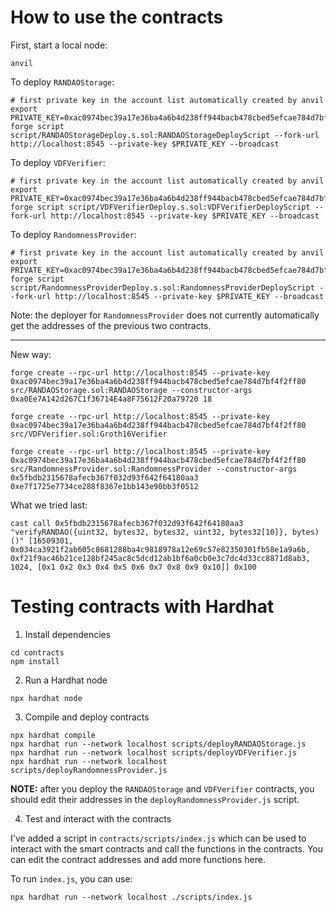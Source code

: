 # How to use the contracts
First, start a local node:
```
anvil
```
To deploy `RANDAOStorage`:
```
# first private key in the account list automatically created by anvil
export PRIVATE_KEY=0xac0974bec39a17e36ba4a6b4d238ff944bacb478cbed5efcae784d7bf4f2ff80
forge script script/RANDAOStorageDeploy.s.sol:RANDAOStorageDeployScript --fork-url http://localhost:8545 --private-key $PRIVATE_KEY --broadcast
```

To deploy `VDFVerifier`:
```
# first private key in the account list automatically created by anvil
export PRIVATE_KEY=0xac0974bec39a17e36ba4a6b4d238ff944bacb478cbed5efcae784d7bf4f2ff80
forge script script/VDFVerifierDeploy.s.sol:VDFVerifierDeployScript --fork-url http://localhost:8545 --private-key $PRIVATE_KEY --broadcast
```

To deploy `RandomnessProvider`:
```
# first private key in the account list automatically created by anvil
export PRIVATE_KEY=0xac0974bec39a17e36ba4a6b4d238ff944bacb478cbed5efcae784d7bf4f2ff80
forge script script/RandomnessProviderDeploy.s.sol:RandomnessProviderDeployScript --fork-url http://localhost:8545 --private-key $PRIVATE_KEY --broadcast
```
Note: the deployer for `RandomnessProvider` does not currently automatically get the addresses of the previous two contracts.


----

New way:
```
forge create --rpc-url http://localhost:8545 --private-key 0xac0974bec39a17e36ba4a6b4d238ff944bacb478cbed5efcae784d7bf4f2ff80 src/RANDAOStorage.sol:RANDAOStorage --constructor-args 0xa0Ee7A142d267C1f36714E4a8F75612F20a79720 18

forge create --rpc-url http://localhost:8545 --private-key 0xac0974bec39a17e36ba4a6b4d238ff944bacb478cbed5efcae784d7bf4f2ff80 src/VDFVerifier.sol:Groth16Verifier

forge create --rpc-url http://localhost:8545 --private-key 0xac0974bec39a17e36ba4a6b4d238ff944bacb478cbed5efcae784d7bf4f2ff80 src/RandomnessProvider.sol:RandomnessProvider --constructor-args 0x5fbdb2315678afecb367f032d93f642f64180aa3 0xe7f1725e7734ce288f8367e1bb143e90bb3f0512
```

What we tried last:
```
cast call 0x5fbdb2315678afecb367f032d93f642f64180aa3 "verifyRANDAO({uint32, bytes32, bytes32, uint32, bytes32[10]}, bytes)()" [16509301, 0x034ca3921f2ab605c8681288ba4c9818978a12e69c57e82350301fb58e1a9a6b, 0xf21f9ac46b21ce128bf245ac8c5dcd12ab1bf6a0cb0e3c7dc4d33cc8871d8ab3, 1024, [0x1 0x2 0x3 0x4 0x5 0x6 0x7 0x8 0x9 0x10]] 0x100
```



# Testing contracts with Hardhat

1. Install dependencies
```
cd contracts
npm install
```

2. Run a Hardhat node
```
npx hardhat node
```

3. Compile and deploy contracts
```
npx hardhat compile
npx hardhat run --network localhost scripts/deployRANDAOStorage.js
npx hardhat run --network localhost scripts/deployVDFVerifier.js
npx hardhat run --network localhost scripts/deployRandomnessProvider.js
```

**NOTE:** after you deploy the `RANDAOStorage` and `VDFVerifier` contracts, you should edit their addresses in the `deployRandomnessProvider.js` script.

4. Test and interact with the contracts

I've added a script in `contracts/scripts/index.js` which can be used to interact with the smart contracts and call the functions in the contracts. You can edit the contract addresses and add more functions here.

To run `index.js`, you can use:
```
npx hardhat run --network localhost ./scripts/index.js
```